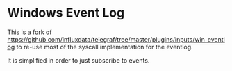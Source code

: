 # Windows Event Log

This is a fork of https://github.com/influxdata/telegraf/tree/master/plugins/inputs/win_eventlog to re-use most of the syscall implementation for the eventlog.

It is simplified in order to just subscribe to events.

